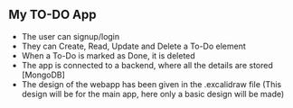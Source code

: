 ## My TO-DO App
- The user can signup/login
- They can Create, Read, Update and Delete a To-Do element
- When a To-Do is marked as Done, it is deleted
- The app is connected to a backend, where all the details are stored [MongoDB]
- The design of the webapp has been given in the .excalidraw file (This design will be for the main app, here only a basic design will be made)